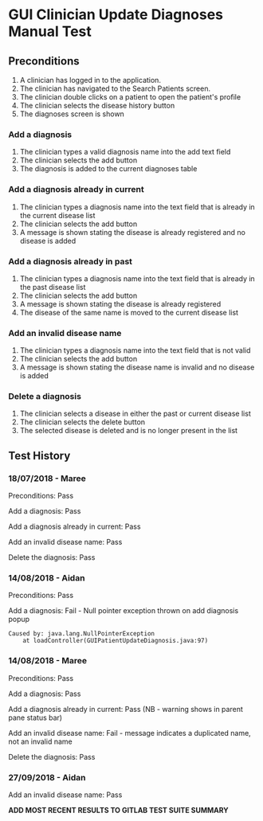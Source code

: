 # GUI Clinician Update Diagnoses Manual Test

## Preconditions

1. A clinician has logged in to the application.
2. The clinician has navigated to the Search Patients screen.
3. The clinician double clicks on a patient to open the patient's profile
4. The clinician selects the disease history button
5. The diagnoses screen is shown

### Add a diagnosis

1. The clinician types a valid diagnosis name into the add text field
2. The clinician selects the add button
3. The diagnosis is added to the current diagnoses table

### Add a diagnosis already in current

1. The clinician types a diagnosis name into the text field that is already in the current disease list
2. The clinician selects the add button
3. A message is shown stating the disease is already registered and no disease is added

### Add a diagnosis already in past

1. The clinician types a diagnosis name into the text field that is already in the past disease list
2. The clinician selects the add button
3. A message is shown stating the disease is already registered
4. The disease of the same name is moved to the current disease list

### Add an invalid disease name

1. The clinician types a diagnosis name into the text field that is not valid
2. The clinician selects the add button
3. A message is shown stating the disease name is invalid and no disease is added

### Delete a diagnosis

1. The clinician selects a disease in either the past or current disease list
2. The clinician selects the delete button
3. The selected disease is deleted and is no longer present in the list


## Test History

### 18/07/2018 - Maree

Preconditions: Pass

Add a diagnosis: Pass

Add a diagnosis already in current: Pass

Add an invalid disease name: Pass

Delete the diagnosis: Pass

### 14/08/2018 - Aidan

Preconditions: Pass

Add a diagnosis: Fail - Null pointer exception thrown on add diagnosis popup
```
Caused by: java.lang.NullPointerException
	at loadController(GUIPatientUpdateDiagnosis.java:97)
```

### 14/08/2018 - Maree

Preconditions: Pass

Add a diagnosis: Pass

Add a diagnosis already in current: Pass (NB - warning shows in parent pane status bar)

Add an invalid disease name: Fail - message indicates a duplicated name, not an invalid name

Delete the diagnosis: Pass

### 27/09/2018 - Aidan

Add an invalid disease name: Pass

**ADD MOST RECENT RESULTS TO GITLAB TEST SUITE SUMMARY**
